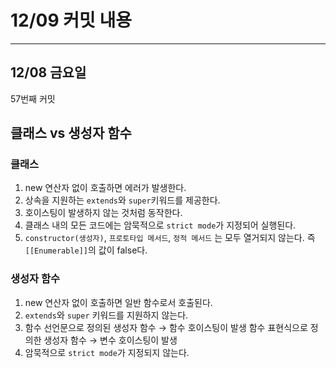 # 12/09 **커밋 내용**

---

## 12/08 금**요일**

57번째 커밋

## 클래스 vs 생성자 함수

### 클래스

1. new 연산자 없이 호출하면 에러가 발생한다.
2. 상속을 지원하는 `extends`와 `super`키워드를 제공한다.
3. 호이스팅이 발생하지 않는 것처럼 동작한다.
4. 클래스 내의 모든 코드에는 암묵적으로 `strict mode`가 지정되어 실행된다.
5. `constructor(생성자)`, `프로토타입 메서드`, `정적 메서드` 는 모두 열거되지 않는다. 즉 `[[Enumerable]]`의 값이 false다.

### 생성자 함수

1. new 연산자 없이 호출하면 일반 함수로서 호출된다.
2. `extends`와 `super` 키워드를 지원하지 않는다.
3. 함수 선언문으로 정의된 생성자 함수 → 함수 호이스팅이 발생
함수 표현식으로 정의한 생성자 함수 → 변수 호이스팅이 발생
4. 암묵적으로 `strict mode`가 지정되지 않는다.